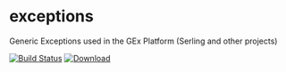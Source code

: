 exceptions
==================

Generic Exceptions used in the GEx Platform (Serling and other projects)

[![Build Status](https://travis-ci.org/gextech/exceptions.svg?branch=master)](https://travis-ci.org/gextech/exceptions) 
[ ![Download](https://api.bintray.com/packages/gextech/oss/exceptions/images/download.svg) ](https://bintray.com/gextech/oss/exceptions/_latestVersion)
